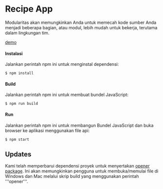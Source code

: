Recipe App
==========
Modularitas akan memungkinkan Anda untuk memecah kode sumber Anda menjadi beberapa bagian, atau modul, lebih mudah untuk bekerja, terutama dalam lingkungan tim. 

[demo](http://rawgit.com/MoonHighway/learning-react/master/chapter-05/recipe-app/dist/)

#### Instalasi
Jalankan perintah npm ini untuk menginstal dependensi:
```
$ npm install
```

#### Build
Jalankan perintah npm ini untuk membuat bundel JavaScript:
```
$ npm run build
```

#### Run
Jalankan perintah npm ini untuk membangun Bundel JavaScript dan buka browser ke aplikasi menggunakan file api:
```
$ npm start
```

Updates
----

Kami telah memperbarui dependensi proyek untuk menyertakan [opener package](https://www.npmjs.com/package/opener). Ini akan memungkinkan pengguna untuk membuka/memulai file di Windows dan Mac melalui skrip build yang menggunakan perintah '''opener'''.
